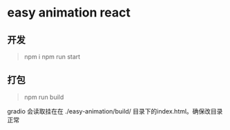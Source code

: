 # easy animation react

## 开发

> npm i
> npm run start


## 打包

> npm run build

gradio 会读取挂在在 ./easy-animation/build/ 目录下的index.html。确保改目录正常
